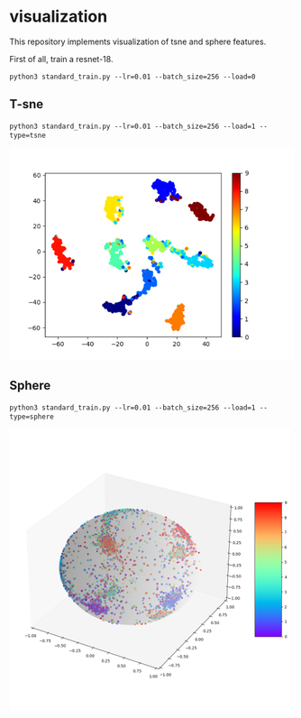 # visualization
This repository implements visualization of tsne and sphere features.

First of all, train a resnet-18.
```shell
python3 standard_train.py --lr=0.01 --batch_size=256 --load=0
```

## T-sne
```shell
python3 standard_train.py --lr=0.01 --batch_size=256 --load=1 --type=tsne
```
![image](https://github.com/devilzj/visualization/blob/main/tsne_cifar10.png)

## Sphere
```shell
python3 standard_train.py --lr=0.01 --batch_size=256 --load=1 --type=sphere
```
<img src="https://github.com/devilzj/visualization/blob/main/sphere_cifar10.png" width = "500" height = "500" alt="图片名称" align=center />
